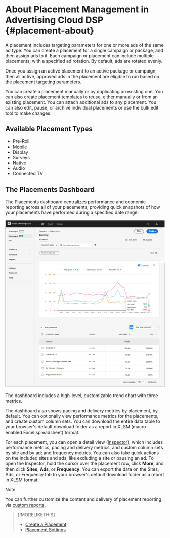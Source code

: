# About Placement Management in Advertising Cloud DSP {#placement-about}

A placement includes targeting parameters for one or more ads of the same ad type. You can create a placement for a single campaign or package, and then assign ads to it. Each campaign or placement can include multiple placements, with a specified ad rotation. By default, ads are rotated evenly.

Once you assign an active placement to an active package or campaign, then all active, approved ads in the placement are eligible to run based on the placement targeting parameters.

You can create a placement manually or by duplicating an existing one. You can also create placement templates to reuse, either manually or from an existing placement. You can attach additional ads to any placement. You can also edit, pause, or archive individual placements or use the bulk edit tool to make changes. <!-- Nicola had included "delete," but I don't see that command in context menu or in settings. -->

## Available Placement Types

* Pre-Roll
* Mobile
* Display
* Surveys
* Native
* Audio
* Connected TV

## The Placements Dashboard

The Placements dashboard centralizes performance and economic reporting across all of your placements, providing quick snapshots of how your placements have performed during a specified date range.

![Placements dashboard](/help/dsp/assets/placement-dashboard.png)

The dashboard includes a high-level, customizable trend chart with three metrics.

The dashboard also shows pacing and delivery metrics by placement, by default. You can optionally view performance metrics for the placements, and create custom column sets. You can download the entire data table to your browser's default download folder as a report in XLSM (macro-enabled Excel spreadsheet) format.

For each placement, you can open a detail view ([Inspector](/help/dsp/campaign-management/reports/campaign-reports-about.md)), which includes performance metrics, pacing and delivery metrics, and custom column sets by site and by ad; and frequency metrics. You can also take quick actions on the included sites and ads, like excluding a site or pausing an ad. To open the Inspector, hold the cursor over the placement row, click **More**, and then click **Sites**, **Ads**, or **Frequency**. You can export the data on the Sites, Ads, or Frequency tab to your browser's default download folder as a report in XLSM format.

>[!NOTE]
>
>You can further customize the content and delivery of placement reporting via [custom reports](/help/dsp/reports/report-about-custom.md).

>[!MORELIKETHIS]
>
>* [Create a Placement](/help/dsp/campaign-management/placements/placement-create.md)
>* [Placement Settings](/help/dsp/campaign-management/placements/placement-settings.md)
